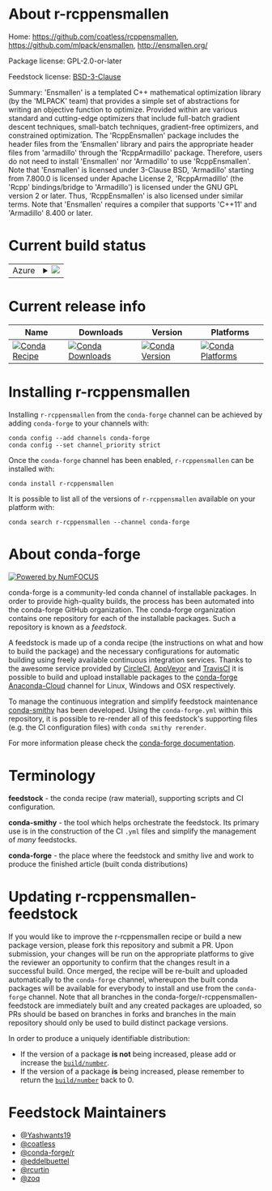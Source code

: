 About r-rcppensmallen
=====================

Home: https://github.com/coatless/rcppensmallen, https://github.com/mlpack/ensmallen, http://ensmallen.org/

Package license: GPL-2.0-or-later

Feedstock license: [BSD-3-Clause](https://github.com/conda-forge/r-rcppensmallen-feedstock/blob/master/LICENSE.txt)

Summary: 'Ensmallen' is a templated C++ mathematical optimization library (by the 'MLPACK' team) that provides a simple set of abstractions for writing an objective function to optimize. Provided within are various standard and cutting-edge optimizers that include full-batch gradient descent techniques, small-batch techniques, gradient-free optimizers, and constrained optimization. The 'RcppEnsmallen' package includes the header files from the 'Ensmallen' library and pairs the appropriate header files from 'armadillo' through the 'RcppArmadillo' package. Therefore, users do not need to install 'Ensmallen' nor 'Armadillo' to use 'RcppEnsmallen'. Note that 'Ensmallen' is licensed under 3-Clause BSD, 'Armadillo' starting from 7.800.0 is licensed under Apache License 2, 'RcppArmadillo' (the 'Rcpp' bindings/bridge to 'Armadillo') is licensed under the GNU GPL version 2 or later. Thus, 'RcppEnsmallen' is also licensed under similar terms. Note that 'Ensmallen' requires a compiler that supports 'C++11' and 'Armadillo' 8.400 or later.

Current build status
====================


<table>
    
  <tr>
    <td>Azure</td>
    <td>
      <details>
        <summary>
          <a href="https://dev.azure.com/conda-forge/feedstock-builds/_build/latest?definitionId=11034&branchName=master">
            <img src="https://dev.azure.com/conda-forge/feedstock-builds/_apis/build/status/r-rcppensmallen-feedstock?branchName=master">
          </a>
        </summary>
        <table>
          <thead><tr><th>Variant</th><th>Status</th></tr></thead>
          <tbody><tr>
              <td>linux_64_r_base4.0</td>
              <td>
                <a href="https://dev.azure.com/conda-forge/feedstock-builds/_build/latest?definitionId=11034&branchName=master">
                  <img src="https://dev.azure.com/conda-forge/feedstock-builds/_apis/build/status/r-rcppensmallen-feedstock?branchName=master&jobName=linux&configuration=linux_64_r_base4.0" alt="variant">
                </a>
              </td>
            </tr><tr>
              <td>linux_64_r_base4.1</td>
              <td>
                <a href="https://dev.azure.com/conda-forge/feedstock-builds/_build/latest?definitionId=11034&branchName=master">
                  <img src="https://dev.azure.com/conda-forge/feedstock-builds/_apis/build/status/r-rcppensmallen-feedstock?branchName=master&jobName=linux&configuration=linux_64_r_base4.1" alt="variant">
                </a>
              </td>
            </tr><tr>
              <td>osx_64_r_base4.0</td>
              <td>
                <a href="https://dev.azure.com/conda-forge/feedstock-builds/_build/latest?definitionId=11034&branchName=master">
                  <img src="https://dev.azure.com/conda-forge/feedstock-builds/_apis/build/status/r-rcppensmallen-feedstock?branchName=master&jobName=osx&configuration=osx_64_r_base4.0" alt="variant">
                </a>
              </td>
            </tr><tr>
              <td>osx_64_r_base4.1</td>
              <td>
                <a href="https://dev.azure.com/conda-forge/feedstock-builds/_build/latest?definitionId=11034&branchName=master">
                  <img src="https://dev.azure.com/conda-forge/feedstock-builds/_apis/build/status/r-rcppensmallen-feedstock?branchName=master&jobName=osx&configuration=osx_64_r_base4.1" alt="variant">
                </a>
              </td>
            </tr><tr>
              <td>win_64_r_base4.0</td>
              <td>
                <a href="https://dev.azure.com/conda-forge/feedstock-builds/_build/latest?definitionId=11034&branchName=master">
                  <img src="https://dev.azure.com/conda-forge/feedstock-builds/_apis/build/status/r-rcppensmallen-feedstock?branchName=master&jobName=win&configuration=win_64_r_base4.0" alt="variant">
                </a>
              </td>
            </tr><tr>
              <td>win_64_r_base4.1</td>
              <td>
                <a href="https://dev.azure.com/conda-forge/feedstock-builds/_build/latest?definitionId=11034&branchName=master">
                  <img src="https://dev.azure.com/conda-forge/feedstock-builds/_apis/build/status/r-rcppensmallen-feedstock?branchName=master&jobName=win&configuration=win_64_r_base4.1" alt="variant">
                </a>
              </td>
            </tr>
          </tbody>
        </table>
      </details>
    </td>
  </tr>
</table>

Current release info
====================

| Name | Downloads | Version | Platforms |
| --- | --- | --- | --- |
| [![Conda Recipe](https://img.shields.io/badge/recipe-r--rcppensmallen-green.svg)](https://anaconda.org/conda-forge/r-rcppensmallen) | [![Conda Downloads](https://img.shields.io/conda/dn/conda-forge/r-rcppensmallen.svg)](https://anaconda.org/conda-forge/r-rcppensmallen) | [![Conda Version](https://img.shields.io/conda/vn/conda-forge/r-rcppensmallen.svg)](https://anaconda.org/conda-forge/r-rcppensmallen) | [![Conda Platforms](https://img.shields.io/conda/pn/conda-forge/r-rcppensmallen.svg)](https://anaconda.org/conda-forge/r-rcppensmallen) |

Installing r-rcppensmallen
==========================

Installing `r-rcppensmallen` from the `conda-forge` channel can be achieved by adding `conda-forge` to your channels with:

```
conda config --add channels conda-forge
conda config --set channel_priority strict
```

Once the `conda-forge` channel has been enabled, `r-rcppensmallen` can be installed with:

```
conda install r-rcppensmallen
```

It is possible to list all of the versions of `r-rcppensmallen` available on your platform with:

```
conda search r-rcppensmallen --channel conda-forge
```


About conda-forge
=================

[![Powered by NumFOCUS](https://img.shields.io/badge/powered%20by-NumFOCUS-orange.svg?style=flat&colorA=E1523D&colorB=007D8A)](http://numfocus.org)

conda-forge is a community-led conda channel of installable packages.
In order to provide high-quality builds, the process has been automated into the
conda-forge GitHub organization. The conda-forge organization contains one repository
for each of the installable packages. Such a repository is known as a *feedstock*.

A feedstock is made up of a conda recipe (the instructions on what and how to build
the package) and the necessary configurations for automatic building using freely
available continuous integration services. Thanks to the awesome service provided by
[CircleCI](https://circleci.com/), [AppVeyor](https://www.appveyor.com/)
and [TravisCI](https://travis-ci.com/) it is possible to build and upload installable
packages to the [conda-forge](https://anaconda.org/conda-forge)
[Anaconda-Cloud](https://anaconda.org/) channel for Linux, Windows and OSX respectively.

To manage the continuous integration and simplify feedstock maintenance
[conda-smithy](https://github.com/conda-forge/conda-smithy) has been developed.
Using the ``conda-forge.yml`` within this repository, it is possible to re-render all of
this feedstock's supporting files (e.g. the CI configuration files) with ``conda smithy rerender``.

For more information please check the [conda-forge documentation](https://conda-forge.org/docs/).

Terminology
===========

**feedstock** - the conda recipe (raw material), supporting scripts and CI configuration.

**conda-smithy** - the tool which helps orchestrate the feedstock.
                   Its primary use is in the construction of the CI ``.yml`` files
                   and simplify the management of *many* feedstocks.

**conda-forge** - the place where the feedstock and smithy live and work to
                  produce the finished article (built conda distributions)


Updating r-rcppensmallen-feedstock
==================================

If you would like to improve the r-rcppensmallen recipe or build a new
package version, please fork this repository and submit a PR. Upon submission,
your changes will be run on the appropriate platforms to give the reviewer an
opportunity to confirm that the changes result in a successful build. Once
merged, the recipe will be re-built and uploaded automatically to the
`conda-forge` channel, whereupon the built conda packages will be available for
everybody to install and use from the `conda-forge` channel.
Note that all branches in the conda-forge/r-rcppensmallen-feedstock are
immediately built and any created packages are uploaded, so PRs should be based
on branches in forks and branches in the main repository should only be used to
build distinct package versions.

In order to produce a uniquely identifiable distribution:
 * If the version of a package **is not** being increased, please add or increase
   the [``build/number``](https://docs.conda.io/projects/conda-build/en/latest/resources/define-metadata.html#build-number-and-string).
 * If the version of a package **is** being increased, please remember to return
   the [``build/number``](https://docs.conda.io/projects/conda-build/en/latest/resources/define-metadata.html#build-number-and-string)
   back to 0.

Feedstock Maintainers
=====================

* [@Yashwants19](https://github.com/Yashwants19/)
* [@coatless](https://github.com/coatless/)
* [@conda-forge/r](https://github.com/conda-forge/r/)
* [@eddelbuettel](https://github.com/eddelbuettel/)
* [@rcurtin](https://github.com/rcurtin/)
* [@zoq](https://github.com/zoq/)

